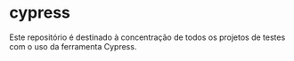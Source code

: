 # cypress
Este repositório é destinado à concentração de todos os projetos de testes com o uso da ferramenta Cypress.
